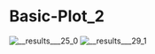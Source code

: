 # Basic-Plot_2

![__results___25_0](https://user-images.githubusercontent.com/23659530/178134502-ce540d03-e662-4189-9c9c-359c41c6dd63.png)
![__results___29_1](https://user-images.githubusercontent.com/23659530/178134503-7e5728ed-406a-4ff6-b07c-891df6e1361b.png)

